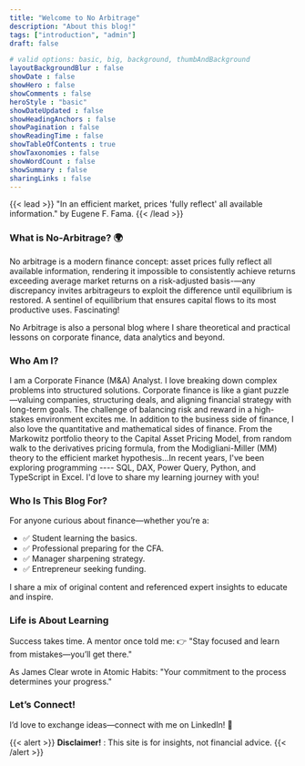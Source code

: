 ```yaml
---
title: "Welcome to No Arbitrage"
description: "About this blog!"
tags: ["introduction", "admin"]
draft: false

# valid options: basic, big, background, thumbAndBackground
layoutBackgroundBlur : false
showDate : false
showHero : false
showComments : false
heroStyle : "basic"
showDateUpdated : false
showHeadingAnchors : false
showPagination : false
showReadingTime : false
showTableOfContents : true
showTaxonomies : false
showWordCount : false
showSummary : false
sharingLinks : false
---
```


{{< lead >}}
"In an efficient market, prices 'fully reflect' all available information." by Eugene F. Fama. 
{{< /lead >}}

### What is No-Arbitrage? 🌍
No arbitrage is a modern finance concept: asset prices fully reflect all available information, rendering it impossible to consistently achieve returns exceeding average market returns on a risk-adjusted basis-—any discrepancy invites arbitrageurs to exploit the difference until equilibrium is restored. A sentinel of equilibrium that ensures capital flows to its most productive uses. Fascinating!

No Arbitrage is also a personal blog where I share theoretical and practical lessons on corporate finance, data analytics and beyond. 

### Who Am I?
I am a Corporate Finance (M&A) Analyst. I love breaking down complex problems into structured solutions. Corporate finance is like a giant puzzle—valuing companies, structuring deals, and aligning financial strategy with long-term goals. The challenge of balancing risk and reward in a high-stakes environment excites me. In addition to the business side of finance, I also love the quantitative and mathematical sides of finance. From the Markowitz portfolio theory to the Capital Asset Pricing Model, from random walk to the derivatives pricing formula, from the Modigliani-Miller (MM) theory to the efficient market hypothesis...In recent years, I've been exploring programming ---- SQL, DAX, Power Query, Python, and TypeScript in Excel. I'd love to share my learning journey with you!

### Who Is This Blog For?
For anyone curious about finance—whether you’re a:

- ✅ Student learning the basics. 
- ✅ Professional preparing for the CFA.
- ✅ Manager sharpening strategy. </br>
- ✅ Entrepreneur seeking funding.

I share a mix of original content and referenced expert insights to educate and inspire.

### Life is About Learning
Success takes time. A mentor once told me:
👉 "Stay focused and learn from mistakes—you’ll get there."

As James Clear wrote in Atomic Habits:
"Your commitment to the process determines your progress."

### Let’s Connect!
I’d love to exchange ideas—connect with me on LinkedIn! 🚀


{{< alert >}}
**Disclaimer!** : This site is for insights, not financial advice.
{{< /alert >}}
